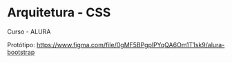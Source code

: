 # Arquitetura - CSS 

Curso - ALURA

Protótipo: https://www.figma.com/file/0gMF5BPgplPYqQA6Om1T1sk9/alura-bootstrap
